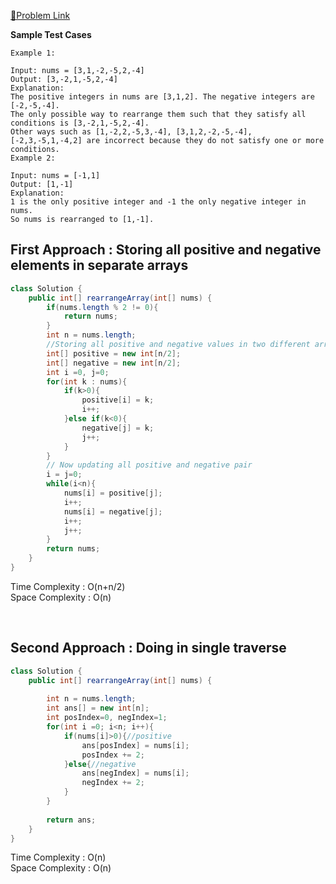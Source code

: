 [📍Problem Link](https://leetcode.com/problems/rearrange-array-elements-by-sign/description/)

**Sample Test Cases**
```
Example 1:

Input: nums = [3,1,-2,-5,2,-4]
Output: [3,-2,1,-5,2,-4]
Explanation:
The positive integers in nums are [3,1,2]. The negative integers are [-2,-5,-4].
The only possible way to rearrange them such that they satisfy all conditions is [3,-2,1,-5,2,-4].
Other ways such as [1,-2,2,-5,3,-4], [3,1,2,-2,-5,-4], [-2,3,-5,1,-4,2] are incorrect because they do not satisfy one or more conditions.  
Example 2:

Input: nums = [-1,1]
Output: [1,-1]
Explanation:
1 is the only positive integer and -1 the only negative integer in nums.
So nums is rearranged to [1,-1].
```
## First Approach : Storing all positive and negative elements in separate arrays

```java
class Solution {
    public int[] rearrangeArray(int[] nums) {
        if(nums.length % 2 != 0){
            return nums;
        }
        int n = nums.length;
        //Storing all positive and negative values in two different arrays
        int[] positive = new int[n/2];
        int[] negative = new int[n/2];
        int i =0, j=0;
        for(int k : nums){
            if(k>0){
                positive[i] = k;
                i++;
            }else if(k<0){
                negative[j] = k;
                j++;
            }
        }
        // Now updating all positive and negative pair
        i = j=0;
        while(i<n){
            nums[i] = positive[j];
            i++;
            nums[i] = negative[j];
            i++;
            j++;
        }
        return nums;
    }
}
```
Time Complexity : O(n+n/2)<br>
Space Complexity : O(n)


<br>

## Second Approach : Doing in single traverse

```java
class Solution {
    public int[] rearrangeArray(int[] nums) {
        
        int n = nums.length;
        int ans[] = new int[n];
        int posIndex=0, negIndex=1; 
        for(int i =0; i<n; i++){
            if(nums[i]>0){//positive
                ans[posIndex] = nums[i];
                posIndex += 2;
            }else{//negative
                ans[negIndex] = nums[i];
                negIndex += 2;
            }
        }
        
        return ans;
    }
}
```
Time Complexity : O(n)<br>
Space Complexity : O(n)
